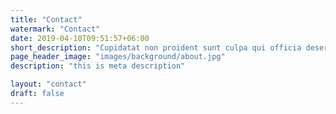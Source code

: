 ```yaml
---
title: "Contact"
watermark: "Contact"
date: 2019-04-10T09:51:57+06:00
short_description: "Cupidatat non proident sunt culpa qui officia deserunt mollit <br> anim idest laborum sed ut perspiciatis."
page_header_image: "images/background/about.jpg"
description: "this is meta description"

layout: "contact"
draft: false
---
```

